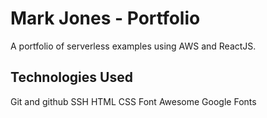 # Mark Jones - Portfolio
A portfolio of serverless examples using AWS and ReactJS.

## Technologies Used

Git and github
SSH
HTML
CSS
Font Awesome
Google Fonts
